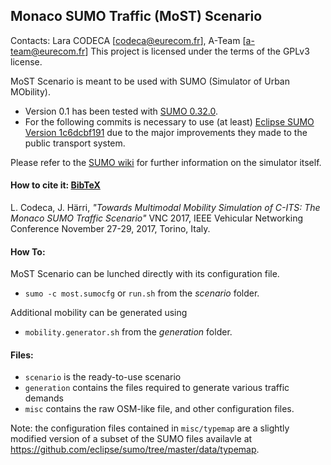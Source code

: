 ## Monaco SUMO Traffic (MoST) Scenario

Contacts: Lara CODECA [codeca@eurecom.fr], A-Team [a-team@eurecom.fr]
This project is licensed under the terms of the GPLv3 license.

MoST Scenario is meant to be used with SUMO (Simulator of Urban MObility).
* Version 0.1 has been tested with [SUMO 0.32.0](https://github.com/eclipse/sumo/tree/v0_32_0).
* For the following commits is necessary to use (at least) [Eclipse SUMO Version 1c6dcbf191](https://github.com/eclipse/sumo) due to the major improvements they made to the public transport system.

Please refer to the [SUMO wiki](http://sumo.dlr.de/wiki/Simulation_of_Urban_MObility_-_Wiki) for further information on the simulator itself.

#### How to cite it: [BibTeX](https://github.com/lcodeca/MoSTScenario/blob/master/misc/cite.bib)
L. Codeca, J. Härri,
*"Towards Multimodal Mobility Simulation of C-ITS: The Monaco SUMO Traffic Scenario"*
VNC 2017, IEEE Vehicular Networking Conference
November 27-29, 2017, Torino, Italy. 

#### How To:
MoST Scenario can be lunched directly with its configuration file.
* `sumo -c most.sumocfg` or `run.sh` from the _scenario_ folder.

Additional mobility can be generated using 
* `mobility.generator.sh` from the _generation_ folder.

#### Files:
* `scenario` is the ready-to-use scenario
* `generation` contains the files required to generate various traffic demands
* `misc` contains the raw OSM-like file, and other configuration files.

Note: the configuration files contained in `misc/typemap` are a slightly modified version of a subset of the SUMO files availavle at https://github.com/eclipse/sumo/tree/master/data/typemap.

